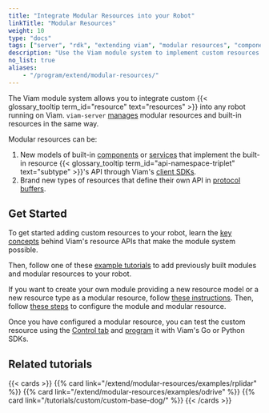```yaml
---
title: "Integrate Modular Resources into your Robot"
linkTitle: "Modular Resources"
weight: 10
type: "docs"
tags: ["server", "rdk", "extending viam", "modular resources", "components", "services"]
description: "Use the Viam module system to implement custom resources that can be included in any Viam-powered robot."
no_list: true
aliases:
    - "/program/extend/modular-resources/"
---
```


The Viam module system allows you to integrate custom {{< glossary_tooltip term_id="resource" text="resources" >}} into any robot running on Viam.
`viam-server` [manages](/extend/modular-resources/key-concepts/) modular resources and built-in resources in the same way.

Modular resources can be:

1. New models of built-in [components](/components/) or [services](/services/) that implement the built-in resource {{< glossary_tooltip term_id="api-namespace-triplet" text="subtype" >}}'s API through Viam's [client SDKs](/program/apis/).
2. Brand new types of resources that define their own API in [protocol buffers](https://developers.google.com/protocol-buffers).

## Get Started

To get started adding custom resources to your robot, learn the [key concepts](/extend/modular-resources/key-concepts/) behind Viam's resource APIs that make the module system possible.

Then, follow one of these [example tutorials](/extend/modular-resources/examples/) to add previously built modules and modular resources to your robot.

If you want to create your own module providing a new resource model or a new resource type as a modular resource, follow [these instructions](/extend/modular-resources/create/).
Then, follow [these steps](/extend/modular-resources/configure/) to configure the module and modular resource.

Once you have configured a modular resource, you can test the custom resource using the [Control tab](/manage/fleet/#remote-control) and [program](/program/) it with Viam's Go or Python SDKs.

## Related tutorials

{{< cards >}}
    {{% card link="/extend/modular-resources/examples/rplidar" %}}
    {{% card link="/extend/modular-resources/examples/odrive" %}}
    {{% card link="/tutorials/custom/custom-base-dog/" %}}
{{< /cards >}}
